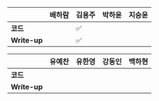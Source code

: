 |              | 배하람 | 김용주             | 박하윤 | 지승윤 |
| ------------ | ------ | ------------------ | ------ | ------ |
| **코드**     |        | :white_check_mark: |        |        |
| **Write-up** |        | :white_check_mark: |        |        |

|              | 유예찬 | 유한영 | 강동인 | 백하현 |
| ------------ | ------ | ------ | ------ | ------ |
| **코드**     |        |        |        |        |
| **Write-up** |        |        |        |        |


